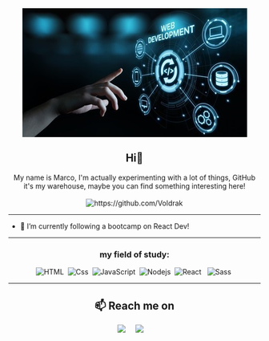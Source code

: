 <center><img src="code.jpg" alt="banner" align="center"></center>

<h2 align="center">Hi👋</h2>

<p align="center">
My name is Marco, I'm actually experimenting with a lot of things, GitHub it's my warehouse, maybe you can find something interesting here!
<br> <br>
<img src="https://komarev.com/ghpvc/?username=Voldrak" alt="https://github.com/Voldrak" />
</p>

<hr>
    
- 🌱 I’m currently following a bootcamp on React Dev!

<hr>

<h3 align="center">my field of study:</h3>
<p align="center">
    <img alt="HTML" src="https://img.shields.io/badge/HTML-E34F26?logo=html5&logoColor=white&style=for-the-badge" />&nbsp;
    <img alt="Css" src="https://img.shields.io/badge/CSS-1572B6?logo=css3&logoColor=white&style=for-the-badge" />&nbsp;
    <img alt="JavaScript" src="https://img.shields.io/badge/JavaScript-F7DF1E?logo=javascript&logoColor=white&style=for-the-badge" />&nbsp;
    <img alt="Nodejs" src="https://img.shields.io/badge/node.js%20-%2343853D.svg?&style=for-the-badge&logo=node.js&logoColor=white" />&nbsp;
    <img alt="React" src="https://img.shields.io/badge/React-61DAFB?logo=react&logoColor=white&style=for-the-badge" />  &nbsp;
    <img alt="Sass" src="https://img.shields.io/badge/Sass-CC6699?logo=sass&logoColor=white&style=for-the-badge" />&nbsp;
    
</p>

<hr>

<h2  align="center">📫 Reach me on</h2>
<p align="center">
    <a target="_blank"href="https://www.linkedin.com/in/marco-messina-aa674a219/"><img src="https://img.shields.io/badge/linkedin-%230077B5.svg?&style=for-the-          badge&logo=linkedin&logoColor=white" /></a>&nbsp;&nbsp;&nbsp;&nbsp;
    <a href="mailto:voldrak94@gmail.com?subject=Hello%20Marco,%20From%20Github"><img src="https://img.shields.io/badge/gmail-%23D14836.svg?&style=for-the-badge&logo=gmail&logoColor=white" /></a>&nbsp;&nbsp;&nbsp;&nbsp;
</p>
